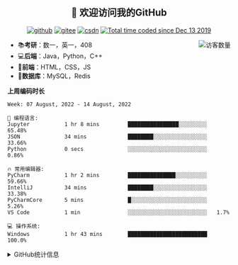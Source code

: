 <h2 align="center">👋 欢迎访问我的GitHub</h2>
<p align="center">
  <a href="https://github.com/eternidad33"><img src="https://img.shields.io/badge/GitHub-ff79c6" alt="github"></a>
  <a href="https://gitee.com/eternidad33"><img src="https://img.shields.io/badge/Gitee-fe7300" alt="gitee"></a>
  <a href="https://blog.csdn.net/qq_42907802"><img src="https://img.shields.io/badge/CSDN-cf000e" alt="csdn"></a>
  <a href="https://wakatime.com/@Tian"><img src="https://wakatime.com/badge/user/938325ad-aa1b-4e8a-8efd-04fff7660bd5.svg" alt="Total time coded since Dec 13 2019" /></a>
</p>

<img align='right' src="https://profile-counter.glitch.me/eternidad33/count.svg" alt="访客数量"/>

- 📚**考研**：数一，英一，408
- 💻**后端**：Java，Python，C++
- 📝**前端**：HTML，CSS，JS
- 💼**数据库**：MySQL，Redis

**上周编码时长**  

<!--START_SECTION:waka-->
```text
Week: 07 August, 2022 - 14 August, 2022

💬 编程语言: 
Jupyter           1 hr 8 mins         ████████████████░░░░░░░░░   65.48% 
JSON              34 mins             ████████░░░░░░░░░░░░░░░░░   33.66% 
Python            0 secs              ░░░░░░░░░░░░░░░░░░░░░░░░░   0.86%

🔥 常用编辑器: 
PyCharm           1 hr 2 mins         ███████████████░░░░░░░░░░   59.66% 
IntelliJ          34 mins             ████████░░░░░░░░░░░░░░░░░   33.38% 
PyCharmCore       5 mins              █░░░░░░░░░░░░░░░░░░░░░░░░   5.26% 
VS Code           1 min               ░░░░░░░░░░░░░░░░░░░░░░░░░   1.7%

💻 操作系统: 
Windows           1 hr 43 mins        █████████████████████████   100.0%

```


<!--END_SECTION:waka-->

<details>
<summary>GitHub统计信息</summary>

<br/>

> 动态太少，不好意思展示
> 
> 下面的GitHub统计信息是来自于[github-readme-stats](https://github.com/anuraghazra/github-readme-stats)项目，里边有[中文文档](https://github.com/anuraghazra/github-readme-stats/blob/master/readme_cn.md)

<a href="https://github.com/eternidad33/eternidad33">
  <img align="center" src="https://github-readme-stats.anuraghazra1.vercel.app/api?username=eternidad33&show_icons=true" />
</a>
</details>


